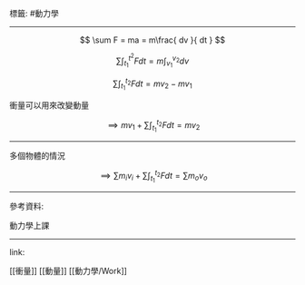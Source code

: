 標籤: #動力學 

---

$$
\sum F = ma = m\frac{ dv }{ dt }
$$

$$
\sum\int_{ t_1 }^{ t^2 }Fdt = m\int_{ v_1 }^{ v_2 }dv
$$

$$
\sum\int_{ t_1 }^{ t_2 }Fdt = mv_2 - mv_1 
$$

衝量可以用來改變動量

$$
\implies mv_1 + \sum\int_{ t_1 }^{ t_2 }Fdt = mv_2
$$

---

多個物體的情況

$$
\implies \sum m_iv_i + \sum\int_{ t_1 }^{ t_2 }Fdt = \sum m_ov_o
$$

---

參考資料:

動力學上課

---

link:

[[衝量]]
[[動量]]
[[動力學/Work]]